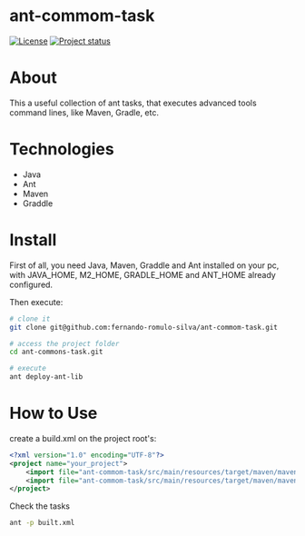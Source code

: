 # ant-commom-task

[![License](https://img.shields.io/badge/License-Apache%202.0-blue.svg)](https://opensource.org/licenses/Apache-2.0)
[![Project status](https://img.shields.io/badge/Project%20status-Maintenance-orange.svg)](https://img.shields.io/badge/Project%20status-Maintenance-orange.svg)


# About

This a useful collection of ant tasks, that executes advanced tools command lines, like Maven, Gradle, etc. 

# Technologies

- Java
- Ant
- Maven
- Graddle

# Install

First of all, you need Java, Maven, Graddle and Ant installed on your pc, with JAVA_HOME, M2_HOME, GRADLE_HOME and ANT_HOME already configured. <br />

Then execute:

```bash
# clone it
git clone git@github.com:fernando-romulo-silva/ant-commom-task.git

# access the project folder
cd ant-commons-task.git

# execute
ant deploy-ant-lib
```

# How to Use

create a build.xml on the project root's:

```xml
<?xml version="1.0" encoding="UTF-8"?>
<project name="your_project">
	<import file="ant-commom-task/src/main/resources/target/maven/maven-build.xml" />
	<import file="ant-commom-task/src/main/resources/target/maven/maven-scm-git.xml" />
</project>
```

Check the tasks

```bash
ant -p built.xml
```
